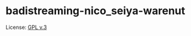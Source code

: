 # badistreaming-nico_seiya-warenut

License: <a href="http://www.gnu.org/copyleft/gpl.html">GPL v.3</a>
